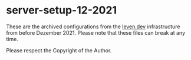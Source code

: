 # server-setup-12-2021

These are the archived configurations from the [leven.dev](https://leven.dev) infrastructure from before Dezember 2021. Please note that these files can break at any time.

Please respect the Copyright of the Author.
